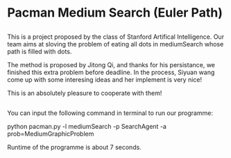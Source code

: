 # Pacman Medium Search (Euler Path)

## 
This is a project proposed by the class of Stanford Artifical Intelligence. Our team aims at sloving the problem of eating all dots in mediumSearch whose path is filled with dots.

The method is proposed by Jitong Qi, and thanks for his persistance, we finished this extra problem before deadline. In the process, Siyuan wang come up with some interesing ideas and her implement is very nice! 

This is an absolutely pleasure to cooperate with them!


##
You can input the following command in terminal to run our programme:

python pacman.py -l mediumSearch -p SearchAgent -a prob=MediumGraphicProblem

Runtime of the programme is about 7 seconds.
